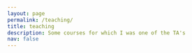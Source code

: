 ```yaml
---
layout: page
permalink: /teaching/
title: teaching
description: Some courses for which I was one of the TA's
nav: false
---
```


